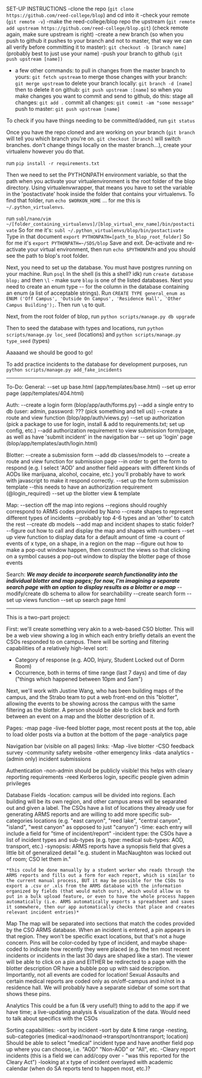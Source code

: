 SET-UP INSTRUCTIONS
-clone the repo (`git clone https://github.com/reed-college/blop`) and cd into it
-check your remote (`git remote -v`)
-make the reed-college/blop repo the upstream (`git remote add upstream https://github.com/reed-college/blop.git`) (check remote again, make sure upstream is right)
-create a new branch (so when you push to github it pushes to your branch and not to master, that way we can all verify before committing it to master): `git checkout -b [branch name]` (probably best to just use your name)
-push your branch to github `(git push upstream [name])`
- a few other commands:
	to pull in changes from the master branch to yours: `git fetch upstream`
	to merge those changes with your branch: `git merge upstream`
	to delete your branch locally: `git branch -d [name]`
	then to delete it on github: `git push upstream :[name]`
so when you make changes you want to commit and send to github, do this:
	stage all changes: `git add .`
	commit all changes: `git commit -am "some message"`
	push to master: `git push upstream [name]`

To check if you have things needing to be committed/added, run `git status`


Once you have the repo cloned and are working on your branch (`git branch` will tell you which branch you're on. `git checkout [branch]` will switch branches. don't change things locally on the master branch...), create your virtualenv however you do that.

run `pip install -r requirements.txt`

Then we need to set the PYTHONPATH environment variable, so that the path when you activate your virtualenvironment is the root folder of the blop directory. Using virtualenvwrapper, that means you have to set the variable in the 'postactivate' hook inside the folder that contains your virtualenvs. To find that folder, run `echo $WORKON_HOME` ... for me this is 
`~/.python_virtualenvs`. 

run `subl/nano/vim ~/[folder_containing_virtualenvs]/[blop_virtual_env_name]/bin/postactivate`
So for me it's: `subl ~/.python_virtualenvs/blop/bin/postactivate`
Type in that document `export PYTHONPATH=[path_to_blop_root_folder]`
So for me it's `export PYTHONPATH=~/SDS/blop`
Save and exit.
De-activate and re-activate your virtual environment, then run `echo $PYTHONPATH` and you should see the path to blop's root folder.

Next, you need to set up the database. You must have postgres running on your machine.
Run `psql`
In the shell (is this a shell? idk) run `create database blop;` and then `\l` - make sure `blop` is one of the listed databases. Next you need to create an enum type -- for the column in the database containing an enum (a list of acceptable strings). Run `CREATE TYPE general_enum as ENUM ('Off Campus', 'Outside On Campus', 'Residence Hall', 'Other Campus Building');`. Then run `\q` to quit.

Next, from the root folder of blop, run `python scripts/manage.py db upgrade`

Then to seed the database with types and locations, run `python scripts/manage.py loc_seed` (locations) and `python scripts/manage.py type_seed` (types)

Aaaaand we should be good to go!


To add practice incidents to the database for development purposes, run `python scripts/manage.py add_fake_incidents`


_________________________________________________________________________



To-Do:
General:
	--set up base.html (app/templates/base.html)
	--set up error page (app/templates/404.html) 

Auth:
	--create a login form (blop/app/auth/forms.py)
	--add a single entry to db (user: admin, password: ??? (pick something and tell us))
	--create a route and view function (blop/app/auth/views.py)
	--set up authorization (pick a package to use for login, install & add to requirements.txt; set up config, etc.)
	--add authorization requirement to view submission form/page, as well as have 'submit incident' in the navigation bar
	-- set up 'login' page (blop/app/templates/auth/login.html)

Blotter:
	--create a submission form
	--add db classes/models to
	--create a route and view function for submission page
		--in order to get the form to respond (e.g. I select 'AOD' and another field appears with different kinds of AODs like marijuana, alcohol, cocaine, etc.) you'll probably have to work with javascript to make it respond correctly.
	--set up the form submission template
		--this needs to have an authorization requirement (@login_required)
	--set up the blotter view & template

Map:
	--section off the map into regions
		--regions should roughly correspond to ARMS codes provided by Nano
	--create shapes to represent different types of incidents
		--probably top 4-6 types and an 'other' to catch the rest
	--create db models
	--add map and incident shapes to static folder?
	--figure out how to call and display the map and shapes with numbers
	--set up view function to display data for a default amount of time
		-a count of events of x type, on a shape, in a region on the map
	--figure out how to make a pop-out window happen, then construct the views so that clicking on a symbol causes a pop-out window to display the blotter page of those events

Search:
	***We may decide to incorporate search functionality into the individual blotter and map pages; for now, I'm imagining a separate search page with an option to display results as a blotter or a map***
	--modify/create db schema to allow for searchability
	--create search form
	--set up views function
	--set up search page html 


-------------------------------------------------------------------------------

This is a two-part project:

First: we'll create something very akin to a web-based CSO blotter.  This will be a web view showing a log in which each entry briefly details an event the CSOs responded to on campus. There will be sorting and filtering capabilities of a relatively high-level sort: 

- Category of response (e.g. AOD, Injury, Student Locked out of Dorm Room)
- Occurrence, both in terms of time range (last 7 days) and time of day
  ("things which happened between 10pm and 5am")

Next, we'll work with Justine Wang, who has been building maps of the campus, and the Strabo team to put a web front-end on this "blotter", allowing the events to be showing across the campus with the same filtering as the blotter. A person should be able to click back and forth between an event on a map and the blotter description of it.

Pages:
	-map page
	-live-feed blotter page, most recent posts at the top, able to load older posts via a button at the bottom of the page
	-analytics page


Navigation bar (visible on all pages) links:
	-Map 
	-live blotter
	-CSO feedback survey
	-community safety website
	-other emergency links
	-data analytics
	-(admin only) incident submissions

Authentication
	-non-admin should be publicly visible! this helps with cleary reporting requirements
	-reed Kerberos login, specific people given admin privileges

Database Fields
	-location: campus will be divided into regions. Each building will be its own region, and other campus areas will be separated out and given a label. The CSOs have a list of locations they already use for generating ARMS reports and are willing to add more specific sub-categories locations (e.g. "east canyon", "reed lake", "central canyon", "island", "west canyon" as opposed to just "canyon")
	-time: each entry will include a field for "time of incident/report"
	-incident type: the CSOs have a list of incident types and sub-types (e.g. type: medical sub-types: AOD, transport, etc.)
	-synopsis: ARMS reports have a synopsis field that gives a little bit of generalized detail "e.g. student in MacNaughton was locked out of room; CSO let them in."

	*this could be done manually by a student worker who reads through the ARMS reports and fills out a form for each report, which is similar to the current manual process, BUT it may be possible for the CSOs to export a .csv or .xls from the ARMS database with the information organized by fields (that would match ours), which would allow us to put in a bulk upload feature, or even to have the whole process happen automatically (i.e. ARMS automatically exports a spreadsheet and saves it somewhere, then our app automatically checks that place and creates relevant incident entries)*

Map
	The map will be separated into sections that match the codes provided by the CSO ARMS database. When an incident is entered, a pin appears in that region. They won't be specific exact locations, but that's not a huge concern. Pins will be color-coded by type of incident, and maybe shape-coded to indicate how recently they were placed (e.g. the ten most recent incidents or incidents in the last 30 days are shaped like a star). The viewer will be able to click on a pin and EITHER be redirected to a page with the blotter description OR have a bubble pop up with said description.
	Importantly, not all events are coded for location! Sexual Assaults and certain medical reports are coded only as on/off-campus and in/not in a residence hall. We will probably have a separate sidebar of some sort that shows these pins.


Analytics
	This could be a fun (& very useful!) thing to add to the app if we have time; a live-updating analysis & visualization of the data. Would need to talk about specifics with the CSOs

Sorting capabilities:
	-sort by incident
	-sort by date & time range
	-nesting, sub-categories (medical->aod/nonaod->transport/nontransport; location)
		Should be able to select "medical" incident type and have another field pop up where you can choose, i.e. "AOD" "Non-AOD" or "All", etc.
	-Cleary report incidents (this is a field we can add/copy over - "was this reported for the Cleary Act")
	-looking at x type of incident overlayed with academic calendar (when do SA reports tend to happen most, etc.)?













